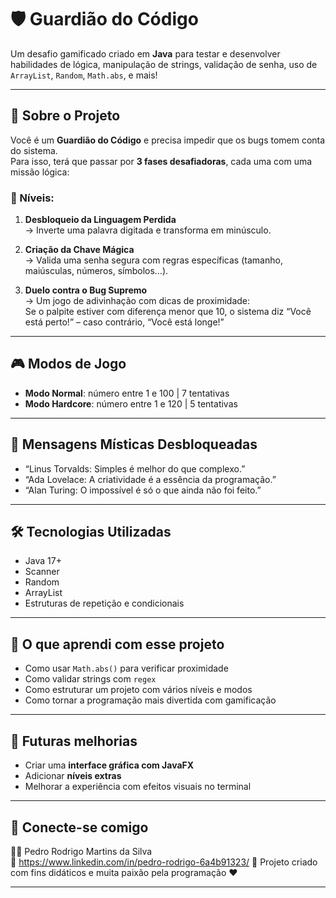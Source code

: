 # 🛡️ Guardião do Código

Um desafio gamificado criado em **Java** para testar e desenvolver habilidades de lógica, manipulação de strings, validação de senha, uso de `ArrayList`, `Random`, `Math.abs`, e mais!

---

## 🚀 Sobre o Projeto

Você é um **Guardião do Código** e precisa impedir que os bugs tomem conta do sistema.  
Para isso, terá que passar por **3 fases desafiadoras**, cada uma com uma missão lógica:

### 🌟 Níveis:

1. **Desbloqueio da Linguagem Perdida**  
   → Inverte uma palavra digitada e transforma em minúsculo.

2. **Criação da Chave Mágica**  
   → Valida uma senha segura com regras específicas (tamanho, maiúsculas, números, símbolos...).

3. **Duelo contra o Bug Supremo**  
   → Um jogo de adivinhação com dicas de proximidade:  
   Se o palpite estiver com diferença menor que 10, o sistema diz “Você está perto!” – caso contrário, “Você está longe!”

---

## 🎮 Modos de Jogo

- **Modo Normal**: número entre 1 e 100 | 7 tentativas  
- **Modo Hardcore**: número entre 1 e 120 | 5 tentativas  

---

## 🧙 Mensagens Místicas Desbloqueadas

- “Linus Torvalds: Simples é melhor do que complexo.”
- “Ada Lovelace: A criatividade é a essência da programação.”
- “Alan Turing: O impossível é só o que ainda não foi feito.”

---

## 🛠️ Tecnologias Utilizadas

- Java 17+
- Scanner
- Random
- ArrayList
- Estruturas de repetição e condicionais

---

## 🧠 O que aprendi com esse projeto

- Como usar `Math.abs()` para verificar proximidade
- Como validar strings com `regex`
- Como estruturar um projeto com vários níveis e modos
- Como tornar a programação mais divertida com gamificação

---

## 📌 Futuras melhorias

- Criar uma **interface gráfica com JavaFX**
- Adicionar **níveis extras**
- Melhorar a experiência com efeitos visuais no terminal

---

## 🔗 Conecte-se comigo

👨‍💻 Pedro Rodrigo Martins da Silva  
🔗 https://www.linkedin.com/in/pedro-rodrigo-6a4b91323/
📂 Projeto criado com fins didáticos e muita paixão pela programação ❤️

---

